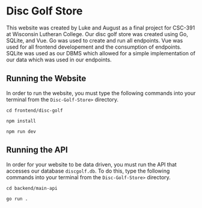 # Disc Golf Store

This website was created by Luke and August as a final project for CSC-391 at Wisconsin Lutheran College. Our disc golf store was created using Go, SQLite, and Vue. Go was used to create and run all endpoints. Vue was used for all frontend developement and the consumption of endpoints. SQLite was used as our DBMS which allowed for a simple implementation of our data which was used in our endpoints. 

## Running the Website
In order to run the website, you must type the following commands into your terminal from the `Disc-Golf-Store>` directory.
```
cd frontend/disc-golf
```
```
npm install
```
```
npm run dev
```

## Running the API
In order for your website to be data driven, you must run the API that accesses our database `discgolf.db`. To do this, type the following commands into your terminal from the `Disc-Golf-Store>` directory.
```
cd backend/main-api
```
```
go run .
```